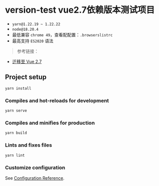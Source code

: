 # version-test vue2.7依赖版本测试项目

- `yarn@1.22.19 ~ 1.22.22`
- `node@18.20.4`
- 最低兼容 `chrome 49`，查看配配置：`.browserslistrc`
- 最高支持 `ES2020` 语法

> 参考链接：

- [迁移至 Vue 2.7](https://v2.cn.vuejs.org/v2/guide/migration-vue-2-7.html)

## Project setup

```
yarn install
```

### Compiles and hot-reloads for development
```
yarn serve
```

### Compiles and minifies for production
```
yarn build
```

### Lints and fixes files
```
yarn lint
```

### Customize configuration
See [Configuration Reference](https://cli.vuejs.org/config/).
